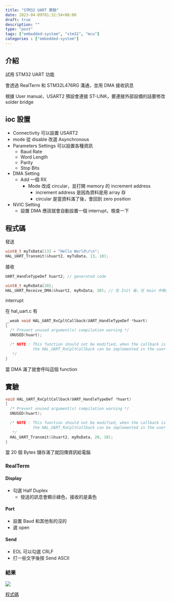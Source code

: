 ```yaml
---
title: "STM32 UART 實驗"
date: 2023-04-09T01:32:54+08:00
draft: true
description: ""
type: "post"
tags: ["embedded-system", "stm32", "mcu"]
categories : ["embedded-system"]
---
```


## 介紹
試用 STM32 UART 功能

會透過 RealTerm 和 STM32L476RG 溝通，並用 DMA 接收訊息

根據 User manual，USART2 預設會連接 ST-LINK，要連接外部設備的話要修改 solder bridge

## ioc 設置
- Connectivity 可以設置 USART2
- mode 從 disable 改選 Asynchronous
- Parameters Settings 可以設置各種資訊 
    - Baud Rate
    - Word Length
    - Parity
    - Stop Bits
- DMA Setting
    - Add 一個 RX
        - Mode 改成 circular，並打開 memory 的 increment address
            - increment address 是因為資料是用 array 存
            - circular 是當資料滿了後，會回到 zero position 
- NVIC Setting
    - 設置 DMA 應該就會自動設置一個 interrupt，檢查一下

## 程式碼
發送
```c
uint8_t myTxData[13] = "Hello World\r\n";
HAL_UART_Transmit(&huart2, myTxData, 13, 10);
```

接收
```c
UART_HandleTypeDef huart2; // generated code

uint8_t myRxData[20];
HAL_UART_Receive_DMA(&huart2, myRxData, 20); // 在 Init 後，在 main 中執行一次就好
```

interrupt

在 hal_uart.c 有
```c
__weak void HAL_UART_RxCpltCallback(UART_HandleTypeDef *huart)
{
  /* Prevent unused argument(s) compilation warning */
  UNUSED(huart);

  /* NOTE : This function should not be modified, when the callback is needed,
            the HAL_UART_RxCpltCallback can be implemented in the user file.
   */
}

```
當 DMA 滿了就會呼叫這個 function

## 實驗
```c
void HAL_UART_RxCpltCallback(UART_HandleTypeDef *huart)
{
  /* Prevent unused argument(s) compilation warning */
  UNUSED(huart);

  /* NOTE : This function should not be modified, when the callback is needed,
            the HAL_UART_RxCpltCallback can be implemented in the user file.
   */
  HAL_UART_Transmit(&huart2, myRxData, 20, 10);
}
```
當 20 個 Bytes 儲存滿了就回傳資訊給電腦

### RealTerm
#### Display
- 勾選 Half Duplex
    - 發送的訊息會顯示綠色，接收的是黃色
#### Port
- 設置 Baud 和其他有的沒的
- 選 open
#### Send
- EOL 可以勾選 CRLF
- 打一些文字後按 Send ASCII

### 結果
![](/Blog/images/embedding/stm32-uart/result.jpg)

[程式碼](https://github.com/Roykesydon/STM32-Playground/tree/main/STM32-UART/uart_test)